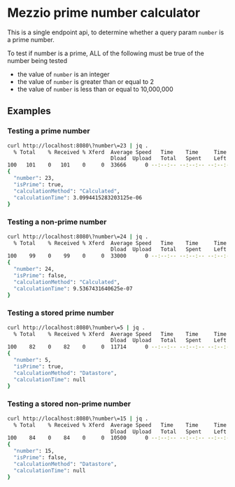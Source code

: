 # Mezzio prime number calculator

This is a single endpoint api, to determine whether a query param `number` is a prime number.

To test if number is a prime, ALL of the following must be true of the number being tested
- the value of `number` is an integer
- the value of `number` is greater than or equal to 2
- the value of `number` is less than or equal to 10,000,000

## Examples
### Testing a prime number
```bash
curl http://localhost:8080\?number\=23 | jq .
  % Total    % Received % Xferd  Average Speed   Time    Time     Time  Current
                                 Dload  Upload   Total   Spent    Left  Speed
100   101    0   101    0     0  33666      0 --:--:-- --:--:-- --:--:-- 33666
{
  "number": 23,
  "isPrime": true,
  "calculationMethod": "Calculated",
  "calculationTime": 3.0994415283203125e-06
}
```

### Testing a non-prime number
```bash
curl http://localhost:8080\?number\=24 | jq .
  % Total    % Received % Xferd  Average Speed   Time    Time     Time  Current
                                 Dload  Upload   Total   Spent    Left  Speed
100    99    0    99    0     0  33000      0 --:--:-- --:--:-- --:--:-- 33000
{
  "number": 24,
  "isPrime": false,
  "calculationMethod": "Calculated",
  "calculationTime": 9.5367431640625e-07
}
```

### Testing a stored prime number
```bash
curl http://localhost:8080\?number\=5 | jq .
  % Total    % Received % Xferd  Average Speed   Time    Time     Time  Current
                                 Dload  Upload   Total   Spent    Left  Speed
100    82    0    82    0     0  11714      0 --:--:-- --:--:-- --:--:-- 11714
{
  "number": 5,
  "isPrime": true,
  "calculationMethod": "Datastore",
  "calculationTime": null
}
```

### Testing a stored non-prime number
```bash
curl http://localhost:8080\?number\=15 | jq .
  % Total    % Received % Xferd  Average Speed   Time    Time     Time  Current
                                 Dload  Upload   Total   Spent    Left  Speed
100    84    0    84    0     0  10500      0 --:--:-- --:--:-- --:--:-- 10500
{
  "number": 15,
  "isPrime": false,
  "calculationMethod": "Datastore",
  "calculationTime": null
}
```
